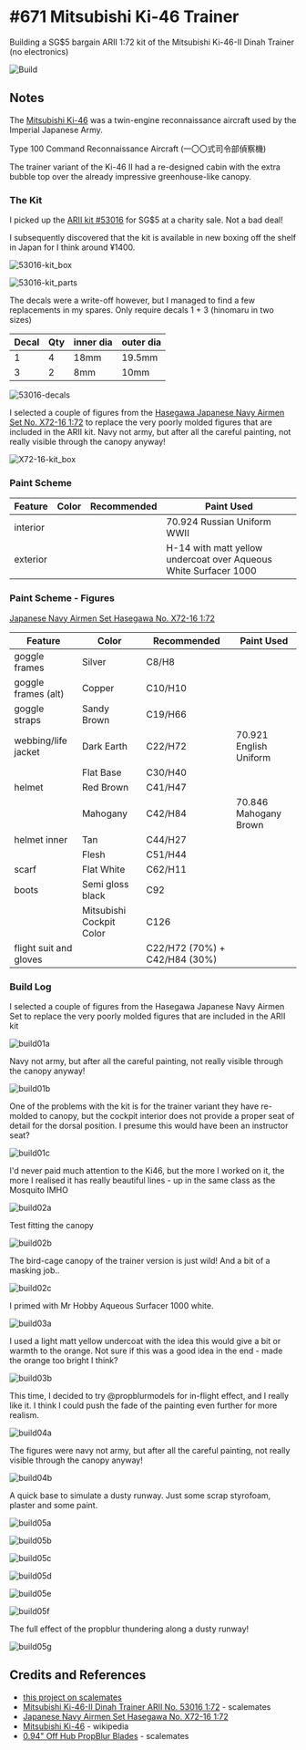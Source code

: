 # #671 Mitsubishi Ki-46 Trainer

Building a SG$5 bargain ARII 1:72 kit of the Mitsubishi Ki-46-II Dinah Trainer (no electronics)

![Build](./assets/MitsubishiKi46_build.jpg?raw=true)

## Notes

The [Mitsubishi Ki-46](https://en.wikipedia.org/wiki/Mitsubishi_Ki-46) was a twin-engine reconnaissance aircraft
used by the Imperial Japanese Army.

Type 100 Command Reconnaissance Aircraft (一〇〇式司令部偵察機)

The trainer variant of the Ki-46 II had a re-designed cabin with the extra bubble top over the already impressive greenhouse-like canopy.

### The Kit

I picked up the
[ARII kit #53016](https://www.scalemates.com/kits/arii-53016-mitsubishi-ki-46-ii-dinah-trainer--371434)
for SG$5 at a charity sale. Not a bad deal!

I subsequently discovered that the kit is available in new boxing off the shelf in Japan for I think around ¥1400.

![53016-kit_box](./assets/53016-kit_box.jpg?raw=true)

![53016-kit_parts](./assets/53016-kit_parts.jpg?raw=true)

The decals were a write-off however, but I managed to find a few replacements in my spares.
Only require decals 1 + 3 (hinomaru in two sizes)

| Decal | Qty | inner dia | outer dia |
|-------|-----|-----------|-----------|
| 1     |  4  | 18mm      | 19.5mm    |
| 3     |  2  | 8mm       | 10mm      |

![53016-decals](./assets/53016-decals.jpg?raw=true)

I selected a couple of figures from the
[Hasegawa Japanese Navy Airmen Set No. X72-16 1:72](https://www.scalemates.com/kits/hasegawa-x72-16-japanese-navy-airmen-set--1123725)
to replace the very poorly molded figures that are included in the ARII kit.
Navy not army, but after all the careful painting, not really visible through the canopy anyway!

![X72-16-kit_box](./assets/X72-16-kit_box.jpg?raw=true)

### Paint Scheme

| Feature               | Color                | Recommended | Paint Used |
|-----------------------|----------------------|-------------|------------|
| interior              |                      |             | 70.924 Russian Uniform WWII           |
| exterior              |                      |             | H-14 with matt yellow undercoat over Aqueous White Surfacer 1000      |

### Paint Scheme - Figures

[Japanese Navy Airmen Set Hasegawa No. X72-16 1:72](https://www.scalemates.com/kits/hasegawa-x72-16-japanese-navy-airmen-set--1123725)

| Feature                                         | Color                    | Recommended | Paint Used |
|-------------------------------------------------|--------------------------|-------------|------------|
| goggle frames                                   | Silver                   | C8/H8       |            |
| goggle frames (alt)                             | Copper                   | C10/H10     |            |
| goggle straps                                   | Sandy Brown              | C19/H66     |            |
| webbing/life jacket                             | Dark Earth               | C22/H72     | 70.921 English Uniform |
|                                                 | Flat Base                | C30/H40     |            |
| helmet                                          | Red Brown                | C41/H47     |            |
|                                                 | Mahogany                 | C42/H84     | 70.846 Mahogany Brown |
| helmet inner                                    | Tan                      | C44/H27     |            |
|                                                 | Flesh                    | C51/H44     |            |
| scarf                                           | Flat White               | C62/H11     |            |
| boots                                           | Semi gloss black         | C92         |            |
|                                                 | Mitsubishi Cockpit Color | C126        |            |
| flight suit and gloves                          |                          | C22/H72 (70%) + C42/H84 (30%) |            |

### Build Log

I selected a couple of figures from the Hasegawa Japanese Navy Airmen Set to replace the very poorly molded figures that are included in the ARII kit

![build01a](./assets/build01a.jpg?raw=true)

Navy not army, but after all the careful painting, not really visible through the canopy anyway!

![build01b](./assets/build01b.jpg?raw=true)

One of the problems with the kit is for the trainer variant they have re-molded to canopy, but the cockpit interior does not provide a proper seat of detail for the dorsal position. I presume this would have been an instructor seat?

![build01c](./assets/build01c.jpg?raw=true)

I'd never paid much attention to the Ki46, but the more I worked on it, the more I realised it has really beautiful lines - up in the same class as the Mosquito IMHO

![build02a](./assets/build02a.jpg?raw=true)

Test fitting the canopy

![build02b](./assets/build02b.jpg?raw=true)

The bird-cage canopy of the trainer version is just wild! And a bit of a masking job..

![build02c](./assets/build02c.jpg?raw=true)

I primed with Mr Hobby Aqueous Surfacer 1000 white.

![build03a](./assets/build03a.jpg?raw=true)

I used a light matt yellow undercoat with the idea this would give a bit or warmth to the orange. Not sure if this was a good idea in the end - made the orange too bright I think?

![build03b](./assets/build03b.jpg?raw=true)

This time, I decided to try @propblurmodels for in-flight effect, and I really like it. I think I could push the fade of the painting even further for more realism.

![build04a](./assets/build04a.jpg?raw=true)

The figures were navy not army, but after all the careful painting, not really visible through the canopy anyway!

![build04b](./assets/build04b.jpg?raw=true)

A quick base to simulate a dusty runway. Just some scrap styrofoam, plaster and some paint.

![build05a](./assets/build05a.jpg?raw=true)

![build05b](./assets/build05b.jpg?raw=true)

![build05c](./assets/build05c.jpg?raw=true)

![build05d](./assets/build05d.jpg?raw=true)

![build05e](./assets/build05e.jpg?raw=true)

![build05f](./assets/build05f.jpg?raw=true)

The full effect of the propblur thundering along a dusty runway!

![build05g](./assets/build05g.jpg?raw=true)

## Credits and References

* [this project on scalemates](https://www.scalemates.com/profiles/mate.php?id=74137&p=projects&project=135291)
* [Mitsubishi Ki-46-II Dinah Trainer ARII No. 53016 1:72](https://www.scalemates.com/kits/arii-53016-mitsubishi-ki-46-ii-dinah-trainer--371434) - scalemates
* [Japanese Navy Airmen Set Hasegawa No. X72-16 1:72](https://www.scalemates.com/kits/hasegawa-x72-16-japanese-navy-airmen-set--1123725)
* [Mitsubishi Ki-46](https://en.wikipedia.org/wiki/Mitsubishi_Ki-46) - wikipedia
* [0.94" Off Hub PropBlur Blades](https://www.scalemates.com/kits/propblur-pboffh72-off-hub-propblur-blades--1225584) - scalemates
